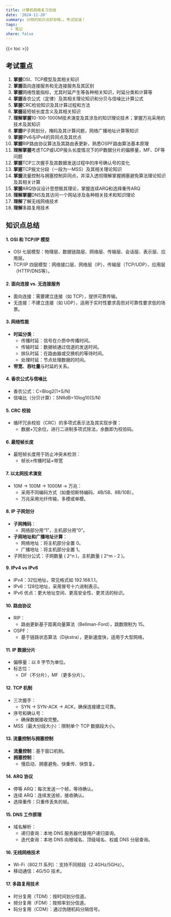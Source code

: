 ```yaml
---
title: 计算机网络复习总结
date: '2024-11-20'
summary: 计网的知识点好杂呀。。考试加油！
tags:
  - 笔记
share: false
---
```


{{< toc >}}

## **考试重点**

1. **掌握**OSI、TCP模型及其相关知识
2. **掌握**面向连接服务和无连接服务及其区别
3. **掌握**网络性能指标，尤其时延产生等各种相关知识，时延分类和计算等
4. **掌握**香农公式（定律）及其相关理论知识和分贝与信噪比计算公式
5. **掌握**CRC检验知识及其计算过程和方法
6. **掌握**最短帧长度含义及其相关知识
7. **理解掌握**10-100-1000M技术演变及其涉及的知识理论技术；掌握万兆采用的技术及其知识
8. **掌握**IP子网划分，掩码及其计算问题，网络广播地址计算等知识
9. **掌握**IPv6与IPv4的异同点及其优点
10. **掌握**RIP路由协议算法及其路由表更新，熟悉OSPF路由算法基本原理
11. **理解掌握**考虑TCP或UDP报头长度情况下的IP数据分片的偏移量，MF、DF等问题
12. **掌握**TCP三次握手及其数据发送过程中的序号确认号的变化
13. **掌握**TCP报文分段（一段为一MSS）及其相关理论知识
14. **掌握**流量控制与拥塞控制异同点，并深入透彻理解掌握拥塞避免算法理论知识及其相关计算
15. **掌握**ARQ协议设计思想极其理论，掌握连续ARQ和选择重传ARQ
16. **理解掌握**DNS及其访问一个网站涉及各种相关技术和知识理论
17. **理解**了解无线网络技术
18. **理解**多路复用技术

## **知识点总结**

#### 1. **OSI 和 TCP/IP 模型**
- OSI 七层模型：物理层、数据链路层、网络层、传输层、会话层、表示层、应用层。
- TCP/IP 四层模型：网络接口层、网络层（IP）、传输层（TCP/UDP）、应用层（HTTP/DNS等）。

#### 2. **面向连接 vs. 无连接服务**
- 面向连接：需要建立连接（如 TCP），提供可靠传输。
- 无连接：不建立连接（如 UDP），适用于实时性要求高但对可靠性要求低的场景。

#### 3. **网络性能**
- **时延分类**：
  - 传播时延：信号在介质中传播时间。
  - 传输时延：数据帧通过信道的发送时间。
  - 排队时延：在路由器或交换机的等待时间。
  - 处理时延：节点处理数据的时间。
- **带宽**、**吞吐量**与时延的关系。

#### 4. **香农公式与信噪比**
- 香农公式：C=Blog2(1+S/N)
- 信噪比（分贝计算）：SNRdB=10log10(S/N)

#### 5. **CRC 校验**
- 循环冗余校验（CRC）的多项式表示法及其实现步骤：
  - 数据+冗余位，进行二进制多项式除法，余数即为校验码。

#### 6. **最短帧长度**
- 最短帧长度用于防止冲突未检测：
  - 帧长≥传播时延×带宽

#### 7. **以太网技术演变**
- 10M -> 100M -> 1000M -> 万兆：
  - 采用不同编码方式（如曼彻斯特编码、4B/5B、8B/10B）。
  - 万兆采用光纤传输，多模或单模。

#### 8. **IP 子网划分**
- **子网掩码**：
  - 网络部分用“1”，主机部分用“0”。
- **子网地址和广播地址计算**：
  - 网络地址：将主机部分全置 0。
  - 广播地址：将主机部分全置 1。
- 子网划分公式：子网数量 \( 2^n \)，主机数量 \( 2^m - 2 \)。

#### 9. **IPv4 vs IPv6**
- IPv4：32位地址，常见格式如 192.168.1.1。
- IPv6：128位地址，采用冒号十六进制表示。
- IPv6 优点：更大地址空间、更高安全性、更灵活的标识。

#### 10. **路由协议**
- RIP：
  - 路由更新基于距离向量算法（Bellman-Ford），跳数限制为 15。
- OSPF：
  - 基于链路状态算法（Dijkstra），更新速度快，适用于大型网络。

#### 11. **IP 数据分片**
- 偏移量：以 8 字节为单位。
- 标志位：
  - DF（不分片），MF（更多分片）。

#### 12. **TCP 机制**
- 三次握手：
  - SYN -> SYN-ACK -> ACK，确保连接建立可靠。
- 序号和确认号：
  - 确保数据接收完整。
- MSS（最大分段大小）：限制单个 TCP 数据段大小。

#### 13. **流量控制与拥塞控制**
- **流量控制**：基于窗口机制。
- **拥塞控制**：
  - 慢启动、拥塞避免、快重传、快恢复。

#### 14. **ARQ 协议**
- 停等 ARQ：每次发送一个帧，等待确认。
- 连续 ARQ：连续发送帧，接收确认。
- 选择重传：只重传丢失的帧。

#### 15. **DNS 工作原理**
- 域名解析：
  - 递归查询：本地 DNS 服务器代替用户递归查询。
  - 迭代查询：本地 DNS 向根域名、顶级域名、权威 DNS 分层查询。

#### 16. **无线网络技术**
- Wi-Fi（802.11 系列）：支持不同频段（2.4GHz/5GHz）。
- 移动通信：4G/5G 技术。

#### 17. **多路复用技术**
- 时分复用（TDM）：按时间划分信道。
- 频分复用（FDM）：按频率划分信道。
- 码分复用（CDM）：通过伪随机码分隔信号。
